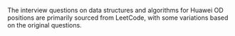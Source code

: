 The interview questions on data structures and algorithms for Huawei OD positions are primarily sourced from LeetCode, with some variations based on the original questions.
